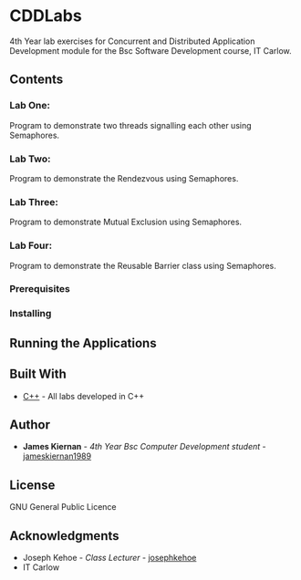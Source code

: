 # CDDLabs
4th Year lab exercises for Concurrent and Distributed Application Development module for the Bsc Software Development course, IT Carlow.

## Contents

### Lab One:
Program to demonstrate two threads signalling each other using Semaphores.
### Lab Two:
Program to demonstrate the Rendezvous using Semaphores.
### Lab Three:
Program to demonstrate Mutual Exclusion using Semaphores.
### Lab Four:
Program to demonstrate the Reusable Barrier class using Semaphores.

### Prerequisites


### Installing



## Running the Applications


## Built With

* [C++](http://www.dropwizard.io/1.0.2/docs/) - All labs developed in C++

## Author

* **James Kiernan** - *4th Year Bsc Computer Development student* - [jameskiernan1989](https://github.com/jameskiernan1989/CDDLabs)

## License

GNU General Public Licence

## Acknowledgments

* Joseph Kehoe - *Class Lecturer* - [josephkehoe](https://github.com/josephkehoe)
* IT Carlow



